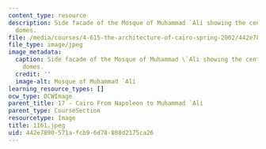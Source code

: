 ```yaml
---
content_type: resource
description: Side facade of the Mosque of Muhammad `Ali showing the central and side
  domes.
file: /media/courses/4-615-the-architecture-of-cairo-spring-2002/442e7890571afcb96d78808d2175ca26_1161.jpeg
file_type: image/jpeg
image_metadata:
  caption: Side facade of the Mosque of Muhammad \`Ali showing the central and side
    domes.
  credit: ''
  image-alt: Mosque of Muhammad `Ali
learning_resource_types: []
ocw_type: OCWImage
parent_title: 17 - Cairo From Napoleon to Muhammad `Ali
parent_type: CourseSection
resourcetype: Image
title: 1161.jpeg
uid: 442e7890-571a-fcb9-6d78-808d2175ca26
---
```

